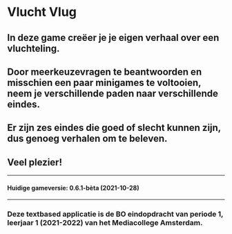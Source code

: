 # Vlucht Vlug

## In deze game creëer je je eigen verhaal over een vluchteling.

## Door meerkeuzevragen te beantwoorden en misschien een paar minigames te voltooien, neem je verschillende paden naar verschillende eindes.

## Er zijn zes eindes die goed of slecht kunnen zijn, dus genoeg verhalen om te beleven.

## Veel plezier!
---
#### Huidige gameversie: 0.6.1-bèta (2021-10-28)
---
### Deze textbased applicatie is de BO eindopdracht van periode 1, leerjaar 1 (2021-2022) van het Mediacollege Amsterdam.